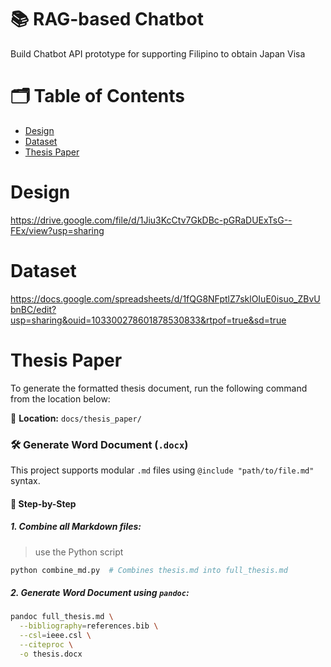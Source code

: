 # 📚 RAG-based Chatbot

Build Chatbot API prototype for supporting Filipino to obtain Japan Visa

# 🗂️ Table of Contents
- [Design](#design)
- [Dataset](#dataset)
- [Thesis Paper](#thesis-paper)

# Design

https://drive.google.com/file/d/1Jiu3KcCtv7GkDBc-pGRaDUExTsG--FEx/view?usp=sharing

# Dataset
https://docs.google.com/spreadsheets/d/1fQG8NFptlZ7sklOIuE0isuo_ZBvUbnBC/edit?usp=sharing&ouid=103300278601878530833&rtpof=true&sd=true


# Thesis Paper

To generate the formatted thesis document, run the following command from the location below:

📁 **Location:** `docs/thesis_paper/`

### 🛠️ Generate Word Document (`.docx`)

This project supports modular `.md` files using `@include "path/to/file.md"` syntax.

#### 🔧 Step-by-Step

##### 1. Combine all Markdown files:
> use the Python script

```python
python combine_md.py  # Combines thesis.md into full_thesis.md
```

##### 2. Generate Word Document using `pandoc`:
```bash
pandoc full_thesis.md \
  --bibliography=references.bib \
  --csl=ieee.csl \
  --citeproc \
  -o thesis.docx
```